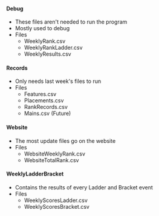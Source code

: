 #### Debug
- These files aren't needed to run the program
- Mostly used to debug
- Files
  - WeeklyRank.csv
  - WeeklyRankLadder.csv
  - WeeklyResults.csv

#### Records
- Only needs last week's files to run
- Files
  - Features.csv
  - Placements.csv
  - RankRecords.csv
  - Mains.csv (Future)

#### Website
- The most update files go on the website
- Files
  - WebsiteWeeklyRank.csv
  - WebsiteTotalRank.csv

#### WeeklyLadderBracket
- Contains the results of every Ladder and Bracket event
- Files
  - WeeklyScoresLadder.csv
  - WeeklyScoresBracket.csv
